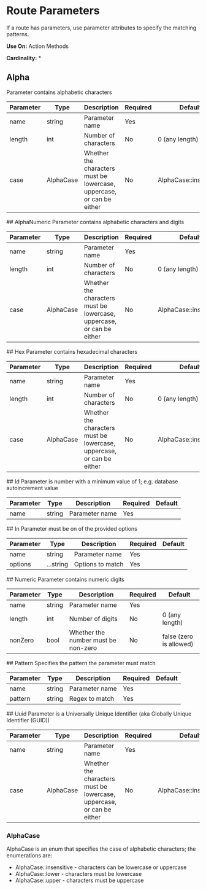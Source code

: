 # Route Parameters

If a route has parameters, use parameter attributes to specify the matching patterns.

**Use On:** Action Methods

**Cardinality:** *

## Alpha
Parameter contains alphabetic characters
<table>
    <thead>
        <tr>
            <th>Parameter</th>
            <th>Type</th>
            <th>Description</th>
            <th>Required</th>
            <th>Default</th>
        </tr>
    </thead>
    <tbody>
        <tr>
            <td>name</td>
            <td>string</td>
            <td>Parameter name</td>
            <td>Yes</td>
            <td></td>
        </tr>
        <tr>
            <td>length</td>
            <td>int</td>
            <td>Number of characters</td>
            <td>No</td>
            <td>0 (any length)</td>
        </tr>
        <tr>
            <td>case</td>
            <td>AlphaCase</td>
            <td>Whether the characters must be lowercase, uppercase, or can be either</td>
            <td>No</td>
            <td>AlphaCase::insensitive</td>
        </tr>
    </tbody>
</table>
## AlphaNumeric
Parameter contains alphabetic characters and digits
<table>
    <thead>
        <tr>
            <th>Parameter</th>
            <th>Type</th>
            <th>Description</th>
            <th>Required</th>
            <th>Default</th>
        </tr>
    </thead>
    <tbody>
        <tr>
            <td>name</td>
            <td>string</td>
            <td>Parameter name</td>
            <td>Yes</td>
            <td></td>
        </tr>
        <tr>
            <td>length</td>
            <td>int</td>
            <td>Number of characters</td>
            <td>No</td>
            <td>0 (any length)</td>
        </tr>
        <tr>
            <td>case</td>
            <td>AlphaCase</td>
            <td>Whether the characters must be lowercase, uppercase, or can be either</td>
            <td>No</td>
            <td>AlphaCase::insensitive</td>
        </tr>
    </tbody>
</table>
## Hex
Parameter contains hexadecimal characters
<table>
    <thead>
        <tr>
            <th>Parameter</th>
            <th>Type</th>
            <th>Description</th>
            <th>Required</th>
            <th>Default</th>
        </tr>
    </thead>
    <tbody>
        <tr>
            <td>name</td>
            <td>string</td>
            <td>Parameter name</td>
            <td>Yes</td>
            <td></td>
        </tr>
        <tr>
            <td>length</td>
            <td>int</td>
            <td>Number of characters</td>
            <td>No</td>
            <td>0 (any length)</td>
        </tr>
        <tr>
            <td>case</td>
            <td>AlphaCase</td>
            <td>Whether the characters must be lowercase, uppercase, or can be either</td>
            <td>No</td>
            <td>AlphaCase::insensitive</td>
        </tr>
    </tbody>
</table>
## Id
Parameter is number with a minimum value of 1; e.g. database autoincrement value
<table>
    <thead>
        <tr>
            <th>Parameter</th>
            <th>Type</th>
            <th>Description</th>
            <th>Required</th>
            <th>Default</th>
        </tr>
    </thead>
    <tbody>
        <tr>
            <td>name</td>
            <td>string</td>
            <td>Parameter name</td>
            <td>Yes</td>
            <td></td>
        </tr>
    </tbody>
</table>
## In
Parameter must be on of the provided options
<table>
    <thead>
        <tr>
            <th>Parameter</th>
            <th>Type</th>
            <th>Description</th>
            <th>Required</th>
            <th>Default</th>
        </tr>
    </thead>
    <tbody>
        <tr>
            <td>name</td>
            <td>string</td>
            <td>Parameter name</td>
            <td>Yes</td>
            <td></td>
        </tr>
        <tr>
            <td>options</td>
            <td>...string</td>
            <td>Options to match</td>
            <td>Yes</td>
            <td></td>
        </tr>
    </tbody>
</table>
## Numeric
Parameter contains numeric digits
<table>
    <thead>
        <tr>
            <th>Parameter</th>
            <th>Type</th>
            <th>Description</th>
            <th>Required</th>
            <th>Default</th>
        </tr>
    </thead>
    <tbody>
        <tr>
            <td>name</td>
            <td>string</td>
            <td>Parameter name</td>
            <td>Yes</td>
            <td></td>
        </tr>
        <tr>
            <td>length</td>
            <td>int</td>
            <td>Number of digits</td>
            <td>No</td>
            <td>0 (any length)</td>
        </tr>
        <tr>
            <td>nonZero</td>
            <td>bool</td>
            <td>Whether the number must be non-zero</td>
            <td>No</td>
            <td>false (zero is allowed)</td>
        </tr>
    </tbody>
</table>
## Pattern
Specifies the pattern the parameter must match
<table>
    <thead>
        <tr>
            <th>Parameter</th>
            <th>Type</th>
            <th>Description</th>
            <th>Required</th>
            <th>Default</th>
        </tr>
    </thead>
    <tbody>
        <tr>
            <td>name</td>
            <td>string</td>
            <td>Parameter name</td>
            <td>Yes</td>
            <td></td>
        </tr>
        <tr>
            <td>pattern</td>
            <td>string</td>
            <td>Regex to match</td>
            <td>Yes</td>
            <td></td>
        </tr>
    </tbody>
</table>
## Uuid
Parameter is a Universally Unique Identifier (aka Globally Unique Identifier (GUID))
<table>
    <thead>
        <tr>
            <th>Parameter</th>
            <th>Type</th>
            <th>Description</th>
            <th>Required</th>
            <th>Default</th>
        </tr>
    </thead>
    <tbody>
        <tr>
            <td>name</td>
            <td>string</td>
            <td>Parameter name</td>
            <td>Yes</td>
            <td></td>
        </tr>
        <tr>
            <td>case</td>
            <td>AlphaCase</td>
            <td>Whether the characters must be lowercase, uppercase, or can be either</td>
            <td>No</td>
            <td>AlphaCase::insensitive</td>
        </tr>
    </tbody>
</table>

### AlphaCase
AlphaCase is an enum that specifies the case of alphabetic characters; the enumerations are:

* AlphaCase::insensitive - characters can be lowercase or uppercase
* AlphaCase::lower - characters must be lowercase
* AlphaCase::upper - characters must be uppercase